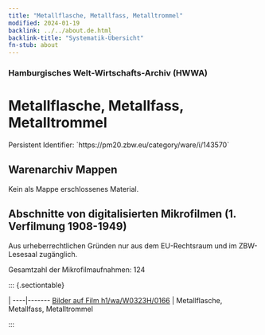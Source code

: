 ```yaml
---
title: "Metallflasche, Metallfass, Metalltrommel"
modified: 2024-01-19
backlink: ../../about.de.html
backlink-title: "Systematik-Übersicht"
fn-stub: about
---
```


### Hamburgisches Welt-Wirtschafts-Archiv (HWWA)

# Metallflasche, Metallfass, Metalltrommel

<div class="hint">Persistent Identifier: `https://pm20.zbw.eu/category/ware/i/143570`</div>







## Warenarchiv Mappen





Kein als Mappe erschlossenes Material.



<a id="filmsections" />

## Abschnitte von digitalisierten Mikrofilmen (1. Verfilmung 1908-1949)

<p>Aus urheberrechtlichen Gründen nur aus dem EU-Rechtsraum und im ZBW-Lesesaal zugänglich.</p>


<p>Gesamtzahl der Mikrofilmaufnahmen: 124</p>





::: {.sectiontable}

 | 
----|-------
<a class="btn" href="https://pm20.zbw.eu/film/h1/wa/W0323H/0166" rel="nofollow">Bilder auf Film h1/wa/W0323H/0166</a> | Metallflasche, Metallfass, Metalltrommel


:::
















